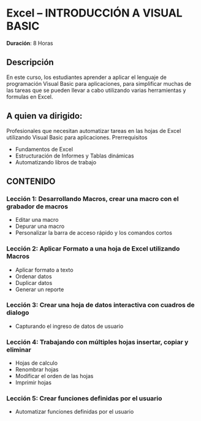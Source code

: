 # Excel – INTRODUCCIÓN A VISUAL BASIC 

**Duración**: 8 Horas

## Descripción

En este curso, los estudiantes aprender a aplicar el lenguaje de programación Visual Basic para aplicaciones, para simplificar muchas de las tareas que se pueden llevar a cabo utilizando varias herramientas y formulas en Excel.

## A quien va dirigido:

Profesionales que necesitan automatizar tareas en las hojas de Excel utilizando Visual Basic para aplicaciones.
Prerrequisitos

* Fundamentos de Excel
* Estructuración de Informes y Tablas dinámicas
* Automatizando libros de trabajo

## CONTENIDO
### Lección 1: Desarrollando Macros, crear una macro con el grabador de macros

* Editar una macro
* Depurar una macro
* Personalizar la barra de acceso rápido y los comandos cortos
  
### Lección 2: Aplicar Formato a una hoja de Excel utilizando Macros

* Aplicar formato a texto
* Ordenar datos
* Duplicar datos
* Generar un reporte

### Lección 3: Crear una hoja de datos interactiva con cuadros de dialogo

* Capturando el ingreso de datos de usuario
  
### Lección 4: Trabajando con múltiples hojas insertar, copiar y eliminar

* Hojas de calculo
* Renombrar hojas
* Modificar el orden de las hojas
* Imprimir hojas

### Lección 5: Crear funciones definidas por el usuario

* Automatizar funciones definidas por el usuario
  
